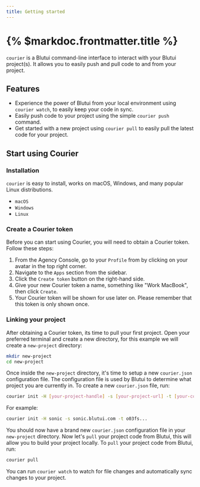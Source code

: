 ```yaml
---
title: Getting started
---
```


# {% $markdoc.frontmatter.title %}

`courier` is a Blutui command-line interface to interact with your Blutui project(s). It allows you to easily push and pull code to and from your project.

## Features

- Experience the power of Blutui from your local environment using `courier watch`, to easily keep your code in sync.
- Easily push code to your project using the simple `courier push` command.
- Get started with a new project using `courier pull` to easily pull the latest code for your project.

## Start using Courier

### Installation

`courier` is easy to install, works on macOS, Windows, and many popular Linux distributions.

- `macOS`
- `Windows`
- `Linux`

### Create a Courier token

Before you can start using Courier, you will need to obtain a Courier token. Follow these steps:

1. From the Agency Console, go to your `Profile` from by clicking on your avatar in the top right corner.
2. Navigate to the `Apps` section from the sidebar.
3. Click the `Create token` button on the right-hand side.
4. Give your new Courier token a name, something like "Work MacBook", then click `Create`.
5. Your Courier token will be shown for use later on. Please remember that this token is only shown once.

### Linking your project

After obtaining a Courier token, its time to pull your first project. Open your preferred terminal and create a new directory, for this example we will create a `new-project` directory:

```bash
mkdir new-project
cd new-project
```

Once inside the `new-project` directory, it's time to setup a new `courier.json` configuration file. The configuration file is used by Blutui to determine what project you are currently in. To create a new `courier.json` file, run:

```bash
courier init -H [your-project-handle] -s [your-project-url] -t [your-courier-token]
```

For example:

```bash
courier init -H sonic -s sonic.blutui.com -t o03fs...
```

You should now have a brand new `courier.json` configuration file in your `new-project` directory. Now let's `pull` your project code from Blutui, this will allow you to build your project locally. To `pull` your project code from Blutui, run:

```bash
courier pull
```

You can run `courier watch` to watch for file changes and automatically sync changes to your project.
